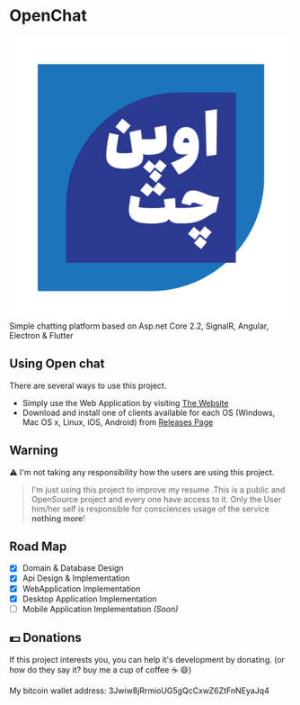 # OpenChat
![Logo](https://raw.githubusercontent.com/ParsaGachkar/OpenChat/master/ElectronDesktop/build/icon.png)
Simple chatting platform based on Asp.net Core 2.2, SignalR, Angular, Electron &amp; Flutter

## Using Open chat
 There are several ways to use this project.

 * Simply use the Web Application by visiting [The Website](https://open-chat.liara.run)
* Download and install one of clients available for each OS (Windows, Mac OS x, Linux, iOS, Android) from [Releases Page](https://github.com/ParsaGachkar/OpenChat/releases)

## Warning
:warning: I'm not taking any responsibility how the users are using this project. 
> I'm just using this project to improve my resume .This is a public and OpenSource project and every one have access to it. Only the User him/her self is responsible for consciences usage of the service **nothing more**!

## Road Map
- [x] Domain & Database Design
- [x] Api Design & Implementation
- [x] WebApplication Implementation
- [x] Desktop Application Implementation
- [ ] Mobile Application Implementation *(Soon)*

## :dollar: Donations
If this project interests you, you can help it's development by donating. (or how do they say it? buy me a cup of coffee :coffee: :smile:)


 My bitcoin wallet address: 3Jwiw8jRrmioUG5gQcCxwZ6ZtFnNEyaJq4
